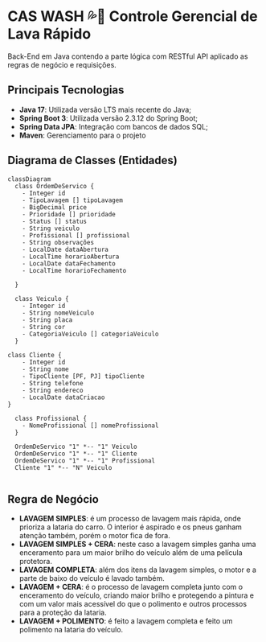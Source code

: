 # CAS WASH 💦🚗  Controle Gerencial de Lava Rápido
Back-End em Java contendo a parte lógica com RESTful API aplicado as regras de negócio e requisições.

## Principais Tecnologias
 - **Java 17**: Utilizada versão LTS mais recente do Java;
 - **Spring Boot 3**: Utilizada versão 2.3.12 do Spring Boot;
 - **Spring Data JPA**: Integração com bancos de dados SQL;
 - **Maven**: Gerenciamento para o projeto

## Diagrama de Classes (Entidades)

```mermaid
classDiagram
  class OrdemDeServico {
    - Integer id
    - TipoLavagem [] tipoLavagem
    - BigDecimal price
    - Prioridade [] prioridade
    - Status [] status
    - String veiculo
    - Profissional [] profissional
    - String observações
    - LocalDate dataAbertura
    - LocalTime horarioAbertura
    - LocalDate dataFechamento
    - LocalTime horarioFechamento

  }

  class Veiculo {
    - Integer id
    - String nomeVeiculo
    - String placa
    - String cor
    - CategoriaVeiculo [] categoriaVeiculo
  }

class Cliente {
    - Integer id
    - String nome
    - TipoCliente [PF, PJ] tipoCliente
    - String telefone
    - String endereco
    - LocalDate dataCriacao
}

  class Profissional {
    - NomeProfissional [] nomeProfissional
  }

  OrdemDeServico "1" *-- "1" Veiculo
  OrdemDeServico "1" *-- "1" Cliente
  OrdemDeServico "1" *-- "1" Profissional
  Cliente "1" *-- "N" Veiculo
  
```
## Regra de Negócio


- **LAVAGEM SIMPLES**: é um processo de lavagem mais rápida, onde prioriza a lataria do carro. O interior é aspirado e os pneus ganham atenção também, porém o motor fica de fora.
- **LAVAGEM SIMPLES + CERA**: neste caso a lavagem simples ganha uma enceramento para um maior brilho do veículo além de uma película protetora.
- **LAVAGEM COMPLETA**: além dos itens da lavagem simples, o motor e a parte de baixo do veículo é lavado também. 
- **LAVAGEM + CERA**: é o processo de lavagem completa junto com o enceramento do veículo, criando maior brilho e protegendo a pintura e com um valor mais acessível do que o polimento e outros processos para a proteção da lataria.
- **LAVAGEM + POLIMENTO**: é feito a lavagem completa e feito um polimento na lataria do veículo.
